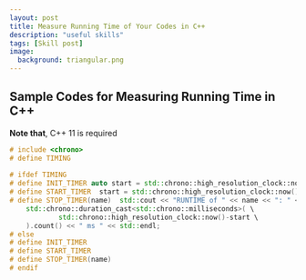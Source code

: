 ```yaml
---
layout: post
title: Measure Running Time of Your Codes in C++
description: "useful skills"
tags: [Skill post]
image:
  background: triangular.png
---
```


## Sample Codes for Measuring Running Time in C++

**Note that**, C++ 11 is required

```c++
# include <chrono>    
# define TIMING  
 
# ifdef TIMING  
# define INIT_TIMER auto start = std::chrono::high_resolution_clock::now();  
# define START_TIMER  start = std::chrono::high_resolution_clock::now();  
# define STOP_TIMER(name)  std::cout << "RUNTIME of " << name << ": " << \  
    std::chrono::duration_cast<std::chrono::milliseconds>( \  
            std::chrono::high_resolution_clock::now()-start \  
    ).count() << " ms " << std::endl;   
# else  
# define INIT_TIMER  
# define START_TIMER  
# define STOP_TIMER(name)  
# endif  
```
  


